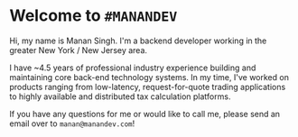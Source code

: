# Welcome to `#MANANDEV`

Hi, my name is Manan Singh. I'm a backend developer working in the greater New York / New Jersey area. 

I have ~4.5 years of professional industry experience building and maintaining core back-end technology systems. In my time, I've worked on products ranging from low-latency, request-for-quote trading applications to highly available and distributed tax calculation platforms.

If you have any questions for me or would like to call me, please send an email over to `manan@manandev.com`!
